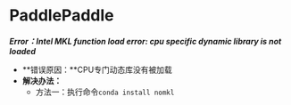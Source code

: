 # PaddlePaddle

_**Error：Intel MKL function load error: cpu specific dynamic library is not loaded**_

* **错误原因：**CPU专门动态库没有被加载
* **解决办法：**
  * 方法一：执行命令`conda install nomkl`
